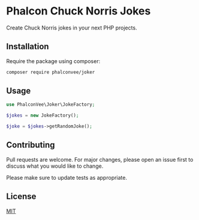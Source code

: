 # Phalcon Chuck Norris Jokes

Create Chuck Norris jokes in your next PHP projects.

## Installation

Require the package using composer:

```bash
composer require phalconvee/joker
```

## Usage

```php
use PhalconVee\Joker\JokeFactory;

$jokes = new JokeFactory();

$joke = $jokes->getRandomJoke();
```

## Contributing
Pull requests are welcome. For major changes, please open an issue first to discuss what you would like to change.

Please make sure to update tests as appropriate.

## License
[MIT](./LICENSE.md)
